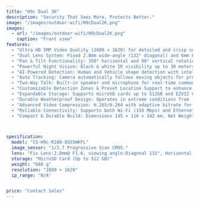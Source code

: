 ```yaml
---
title: "H9c Dual 3K"
description: "Security That Sees More, Protects Better."
image: "/images/outdoor-wifi/H9cDual2K.png"
images:
  - url: "/images/outdoor-wifi/H9cDual2K.png"
    caption: "Front view"
features:
  - "Ultra HD 5MP Video Quality (2880 × 1620) for detailed and crisp surveillance footage."
  - "Dual Lens System: Fixed 2.8mm wide-angle (132° diagonal) and 6mm Pan & Tilt lens (64° diagonal) for complete area coverage."
  - "Pan & Tilt Functionality: 350° horizontal and 80° vertical rotation for wide surveillance range."
  - "Powerful Night Vision: Black & white IR visibility up to 30 meters (98 feet)."
  - "AI-Powered Detection: Human and Vehicle shape detection with intelligent motion alerts."
  - "Auto Tracking: Camera automatically follows moving objects for proactive monitoring."
  - "Two-Way Talk: Built-in speaker and microphone for real-time communication."
  - "Customizable Detection Zones & Preset Location Support to enhance area-specific security."
  - "Expandable Storage: Supports microSD cards up to 512GB and EZVIZ CloudPlay service."
  - "Durable Weatherproof Design: Operates in extreme conditions from -30°C to 50°C."
  - "Advanced Video Compression: H.265/H.264 with adaptive bitrate for smooth and efficient streaming."
  - "Reliable Connectivity: Supports both Wi-Fi (150 Mbps) and Ethernet with WPA/WPA2 encryption."
  - "Compact & Durable Build: Dimensions 145 × 116 × 142 mm, Net Weight 668g (960g with packaging)."



specification:
  model: "CS-H9c-R100-8G55WKFL"
  image_sensor: "1/2.7 Progressive Scan CMOS."
  lens: "Fix Lens:2.8mm@ F1.6, viewing angle:Diagonal 132°, Horizontal 110°, vertical 58° Pan&Tilt Lens:6mm@F1.6, viewing angle:Diagonal 64°, Horizontal 56°, vertical 29°"
  storage: "MicroSD Card (Up to 512 GB)"
  weight: "668 g"
  resolution: "2880 × 1620"
  ip_range: "N/A"


price: "Contact Sales"
---
```

